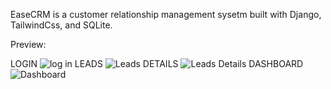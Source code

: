 EaseCRM is a customer relationship management sysetm built with Django, TailwindCss, and SQLite. 

Preview:

LOGIN ![log in](https://github.com/akankshaajoshi/ease-crm/assets/91690660/a4f745a4-aa28-44db-96ca-d31b587f5c2a)
LEADS ![Leads ](https://github.com/akankshaajoshi/ease-crm/assets/91690660/71eb443e-5bdf-4b13-aa17-2617e04d1b97)
DETAILS ![Leads Details](https://github.com/akankshaajoshi/ease-crm/assets/91690660/fc4b23ec-4050-4266-9299-a695ae090c6d)
DASHBOARD ![Dashboard](https://github.com/akankshaajoshi/ease-crm/assets/91690660/e81afbd6-15f8-47a8-955b-cde9d97f2d50)
